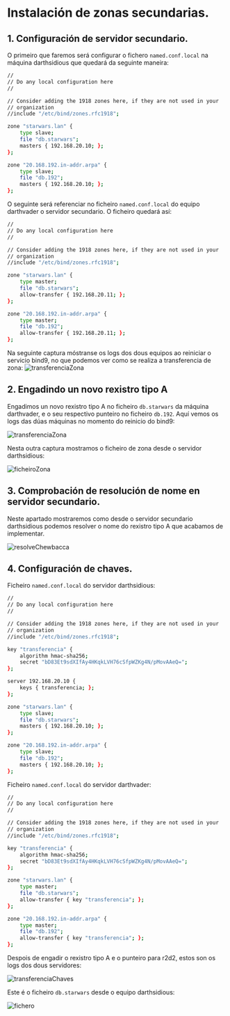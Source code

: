 # Instalación de zonas secundarias.

## 1. Configuración de servidor secundario.

O primeiro que faremos será configurar o fichero `named.conf.local` na máquina darthsidious que quedará da seguinte maneira:
```bash
//
// Do any local configuration here
//

// Consider adding the 1918 zones here, if they are not used in your
// organization
//include "/etc/bind/zones.rfc1918";

zone "starwars.lan" {
    type slave;
    file "db.starwars";
    masters { 192.168.20.10; };
};

zone "20.168.192.in-addr.arpa" {
    type slave;
    file "db.192";
    masters { 192.168.20.10; };
};

```

O seguinte será referenciar no ficheiro `named.conf.local` do equipo darthvader o servidor secundario. O ficheiro quedará así:
```bash
//
// Do any local configuration here
//

// Consider adding the 1918 zones here, if they are not used in your
// organization
//include "/etc/bind/zones.rfc1918";

zone "starwars.lan" {
    type master;
    file "db.starwars";
    allow-transfer { 192.168.20.11; };
};

zone "20.168.192.in-addr.arpa" {
    type master;
    file "db.192";
    allow-transfer { 192.168.20.11; };
};

```

Na seguinte captura móstranse os logs dos dous equipos ao reiniciar o servicio bind9, no que podemos ver como se realiza a transferencia de zona:
![transferenciaZona](./img/logsTransferzone.png)

## 2. Engadindo un novo rexistro tipo A

Engadimos un novo rexistro tipo A no ficheiro `db.starwars` da máquina darthvader, e o seu respectivo punteiro no ficheiro `db.192`. Aquí vemos os logs das dúas máquinas no momento do reinicio do bind9:

![transferenciaZona](./img/logsTipoA.png)

Nesta outra captura mostramos o ficheiro de zona desde o servidor darthsidious:

![ficheiroZona](./img/ficheroZona.png)
## 3. Comprobación de resolución de nome en servidor secundario.

Neste apartado mostraremos como desde o servidor secundario darthsidious podemos resolver o nome do rexistro tipo A que acabamos de implementar.

![resolveChewbacca](./img/resolverChewbacca.png)

## 4. Configuración de chaves.

Ficheiro `named.conf.local` do servidor darthsidious:
```bash
//
// Do any local configuration here
//

// Consider adding the 1918 zones here, if they are not used in your
// organization
//include "/etc/bind/zones.rfc1918";

key "transferencia" {
	algorithm hmac-sha256;
	secret "bD83Et9sdXIfAy4HKqkLVH76cSfpWZKg4N/pMovAAeQ=";
};

server 192.168.20.10 {
    keys { transferencia; };
};

zone "starwars.lan" {
    type slave;
    file "db.starwars";
    masters { 192.168.20.10; };
};

zone "20.168.192.in-addr.arpa" {
    type slave;
    file "db.192";
    masters { 192.168.20.10; };
};
```

Ficheiro `named.conf.local` do servidor darthvader:
```bash
//
// Do any local configuration here
//

// Consider adding the 1918 zones here, if they are not used in your
// organization
//include "/etc/bind/zones.rfc1918";

key "transferencia" {
	algorithm hmac-sha256;
	secret "bD83Et9sdXIfAy4HKqkLVH76cSfpWZKg4N/pMovAAeQ=";
};

zone "starwars.lan" {
    type master;
    file "db.starwars";
    allow-transfer { key "transferencia"; };
};

zone "20.168.192.in-addr.arpa" {
    type master;
    file "db.192";
    allow-transfer { key "transferencia"; };
};
```

Despois de engadir o rexistro tipo A e o punteiro para r2d2, estos son os logs dos dous servidores:

![transferenciaChaves](./img/transferenciaR2d2.png)

Este é o ficheiro `db.starwars` desde o equipo darthsidious:

![fichero](./img/fichero.png)
